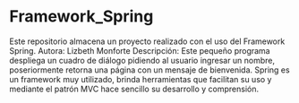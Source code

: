# Framework_Spring
Este repositorio almacena un proyecto realizado con el uso del Framework Spring.
Autora: Lizbeth Monforte
Descripción: Este pequeño programa  despliega un cuadro de diálogo pidiendo al usuario ingresar un nombre, poseriormente
retorna una página con un mensaje de bienvenida.  Spring es un framework muy utilizado, brinda herramientas que facilitan su uso y mediante el  patrón
MVC  hace sencillo su desarrollo y comprensión.
